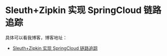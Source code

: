 # Sleuth+Zipkin 实现 SpringCloud 链路追踪

具体可以看我博客，博客地址： 
- [Sleuth+Zipkin 实现 SpringCloud 链路追踪](https://blog.csdn.net/zuozewei/article/details/120405753?spm=1001.2014.3001.5501)
